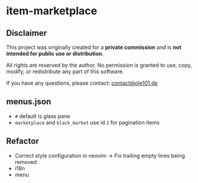 # item-marketplace

## Disclaimer

This project was originally created for a **private commission** and is **not intended for public use or distribution**.

All rights are reserved by the author.
No permission is granted to use, copy, modify, or redistribute any part of this software.

If you have any questions, please contact: <contact@ole101.de>

## menus.json

- `#` default is glass pane
- `marketplace` and `black_market` use id `1` for pagination items

## Refactor

- Correct style configuration in neovim -> Fix trailing empty lines being removed
- i18n
- menu
